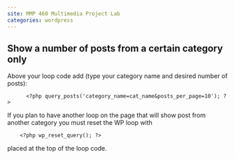 ```yaml
---
site: MMP 460 Multimedia Project Lab
categories: wordpress
---
```


## Show a number of posts from a certain category only

Above your loop code add (type your category name and desired number of posts):

          <?php query_posts('category_name=cat_name&posts_per_page=10'); ?>
          
If you plan to have another loop on the page that will show post from another category you must reset the WP loop with

        <?php wp_reset_query(); ?>
        
placed at the top of the loop code.
